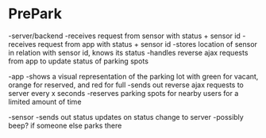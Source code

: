 PrePark
=======

-server/backend
	-receives request from sensor with status + sensor id
	-receives request from app with status + sensor id
	-stores location of sensor in relation with sensor id, knows its status
	-handles reverse ajax requests from app to update status of parking spots

-app
	-shows a visual representation of the parking lot with green for vacant, orange for reserved, and red for full
	-sends out reverse ajax requests to server every x seconds
	-reserves parking spots for nearby users for a limited amount of time

-sensor
	-sends out status updates on status change to server
	-possibly beep? if someone else parks there
